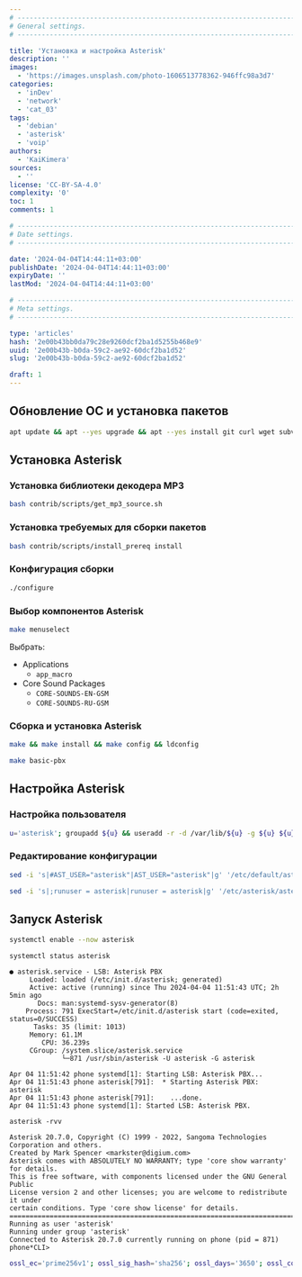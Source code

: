 ```yaml
---
# -------------------------------------------------------------------------------------------------------------------- #
# General settings.
# -------------------------------------------------------------------------------------------------------------------- #

title: 'Установка и настройка Asterisk'
description: ''
images:
  - 'https://images.unsplash.com/photo-1606513778362-946ffc98a3d7'
categories:
  - 'inDev'
  - 'network'
  - 'cat_03'
tags:
  - 'debian'
  - 'asterisk'
  - 'voip'
authors:
  - 'KaiKimera'
sources:
  - ''
license: 'CC-BY-SA-4.0'
complexity: '0'
toc: 1
comments: 1

# -------------------------------------------------------------------------------------------------------------------- #
# Date settings.
# -------------------------------------------------------------------------------------------------------------------- #

date: '2024-04-04T14:44:11+03:00'
publishDate: '2024-04-04T14:44:11+03:00'
expiryDate: ''
lastMod: '2024-04-04T14:44:11+03:00'

# -------------------------------------------------------------------------------------------------------------------- #
# Meta settings.
# -------------------------------------------------------------------------------------------------------------------- #

type: 'articles'
hash: '2e00b43bb0da79c28e9260dcf2ba1d5255b468e9'
uuid: '2e00b43b-b0da-59c2-ae92-60dcf2ba1d52'
slug: '2e00b43b-b0da-59c2-ae92-60dcf2ba1d52'

draft: 1
---
```




<!--more-->

## Обновление ОС и установка пакетов

```sh
apt update && apt --yes upgrade && apt --yes install git curl wget subversion build-essential
```

## Установка Asterisk

### Установка библиотеки декодера MP3

```sh
bash contrib/scripts/get_mp3_source.sh
```

### Установка требуемых для сборки пакетов

```sh
bash contrib/scripts/install_prereq install
```

### Конфигурация сборки

```sh
./configure
```

### Выбор компонентов Asterisk

```sh
make menuselect
```

Выбрать:

- Applications
  - `app_macro`
- Core Sound Packages
  - `CORE-SOUNDS-EN-GSM`
  - `CORE-SOUNDS-RU-GSM`

### Сборка и установка Asterisk

```sh
make && make install && make config && ldconfig
```

```sh
make basic-pbx
```

## Настройка Asterisk

### Настройка пользователя

```sh
u='asterisk'; groupadd ${u} && useradd -r -d /var/lib/${u} -g ${u} ${u} && usermod -aG audio,dialout ${u} && chown -R ${u}:${u} /etc/${u} && chown -R ${u}:${u} /var/{lib,log,spool}/${u} && chown -R ${u}:${u} /usr/lib/${u}
```

### Редактирование конфигурации

```sh
sed -i 's|#AST_USER="asterisk"|AST_USER="asterisk"|g' '/etc/default/asterisk' && sed -i 's|#AST_GROUP="asterisk"|AST_GROUP="asterisk"|g' '/etc/default/asterisk'
```

```sh
sed -i 's|;runuser = asterisk|runuser = asterisk|g' '/etc/asterisk/asterisk.conf' && sed -i 's|;rungroup = asterisk|rungroup = asterisk|g' '/etc/asterisk/asterisk.conf'
```

## Запуск Asterisk

```sh
systemctl enable --now asterisk
```

```terminal {os="linux",mode="root",hl="text"}
systemctl status asterisk

● asterisk.service - LSB: Asterisk PBX
     Loaded: loaded (/etc/init.d/asterisk; generated)
     Active: active (running) since Thu 2024-04-04 11:51:43 UTC; 2h 5min ago
       Docs: man:systemd-sysv-generator(8)
    Process: 791 ExecStart=/etc/init.d/asterisk start (code=exited, status=0/SUCCESS)
      Tasks: 35 (limit: 1013)
     Memory: 61.1M
        CPU: 36.239s
     CGroup: /system.slice/asterisk.service
             └─871 /usr/sbin/asterisk -U asterisk -G asterisk

Apr 04 11:51:42 phone systemd[1]: Starting LSB: Asterisk PBX...
Apr 04 11:51:43 phone asterisk[791]:  * Starting Asterisk PBX: asterisk
Apr 04 11:51:43 phone asterisk[791]:    ...done.
Apr 04 11:51:43 phone systemd[1]: Started LSB: Asterisk PBX.
```

```terminal {os="linux",mode="root",hl="text"}
asterisk -rvv

Asterisk 20.7.0, Copyright (C) 1999 - 2022, Sangoma Technologies Corporation and others.
Created by Mark Spencer <markster@digium.com>
Asterisk comes with ABSOLUTELY NO WARRANTY; type 'core show warranty' for details.
This is free software, with components licensed under the GNU General Public
License version 2 and other licenses; you are welcome to redistribute it under
certain conditions. Type 'core show license' for details.
=========================================================================
Running as user 'asterisk'
Running under group 'asterisk'
Connected to Asterisk 20.7.0 currently running on phone (pid = 871)
phone*CLI>
```

```sh
ossl_ec='prime256v1'; ossl_sig_hash='sha256'; ossl_days='3650'; ossl_country='RU'; ossl_state='Russia'; ossl_city='Moscow'; ossl_org='RiK'; ossl_host='example.com'; openssl ecparam -genkey -name ${ossl_ec} -out "${ossl_host}.key" && openssl req -new -sha256 -key "${ossl_host}.key" -out "${ossl_host}.csr" -subj "/C=${ossl_country}/ST=${ossl_state}/L=${ossl_city}/O=${ossl_org}/CN=${ossl_host}" -addext "subjectAltName=DNS:${ossl_host},DNS:*.${ossl_host}" && openssl req -x509 -${ossl_sig_hash} -days ${ossl_days} -key "${ossl_host}.key" -in "${ossl_host}.csr" -out "${ossl_host}.crt" && openssl x509 -in "${ossl_host}.crt" -text -noout
```

